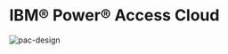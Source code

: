 # IBM&reg; Power&reg; Access Cloud

![pac-design](https://github.com/PDeXchange/pac/assets/4647967/9c2fc7a5-7006-4abe-9b3c-525439a738d7)
